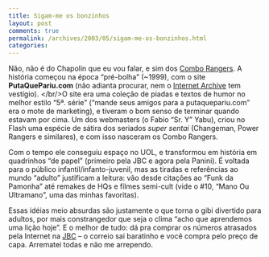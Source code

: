 ```yaml
---
title: Sigam-me os bonzinhos
layout: post
comments: true
permalink: /archives/2003/05/sigam-me-os-bonzinhos.html
categories:
---
```

Não, não é do Chapolin que eu vou falar, e sim dos <a href=http://www.comborangers.com.br >Combo Rangers</a>. A história começou na época &#8220;pré-bolha&#8221; (~1999), com o site **PutaQuePariu.com** (não adianta procurar, nem o <a href=http://archive.org/ >Internet Archive</a> tem vestígio).
</br/>O site era uma coleção de piadas e textos de humor no melhor estilo &#8220;5ª. série&#8221; (&#8220;mande seus amigos para a putaquepariu.com&#8221; era o mote de marketing), e tiveram o bom senso de terminar quando estavam por cima. Um dos webmasters (o Fabio &#8220;Sr. Y&#8221; Yabu), criou no Flash uma espécie de sátira dos seriados *super sentai* (Changeman, Power Rangers e similares), e com isso nasceram os Combo Rangers.

Com o tempo ele conseguiu espaço no UOL, e transformou em história em quadrinhos &#8220;de papel&#8221; (primeiro pela JBC e agora pela Panini). É voltada para o público infantil/infanto-juvenil, mas as tiradas e referências ao mundo &#8220;adulto&#8221; justificam a leitura: vão desde citações ao &#8220;Funk da Pamonha&#8221; até remakes de HQs e filmes semi-cult (vide o #10, &#8220;Mano Ou Ultramano&#8221;, uma das minhas favoritas).

Essas idéias meio absurdas são justamente o que torna o gibi divertido para adultos, por mais constrangedor que seja o clima &#8220;acho que aprendemos uma lição hoje&#8221;. E o melhor de tudo: dá pra comprar os números atrasados pela Internet na <a href=http://www.lojajbc.com.br >JBC</a> &#8211; o correio sai baratinho e você compra pelo preço de capa. Arrematei todas e não me arrependo.